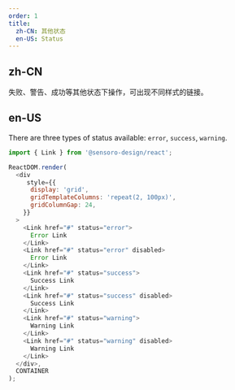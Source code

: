 ```yaml
---
order: 1
title:
  zh-CN: 其他状态
  en-US: Status
---
```


## zh-CN
失败、警告、成功等其他状态下操作，可出现不同样式的链接。

## en-US

There are three types of status available: `error`, `success`, `warning`.

```js
import { Link } from '@sensoro-design/react';

ReactDOM.render(
  <div
     style={{
      display: 'grid',
      gridTemplateColumns: 'repeat(2, 100px)',
      gridColumnGap: 24,
    }}
  >
    <Link href="#" status="error">
      Error Link
    </Link>
    <Link href="#" status="error" disabled>
      Error Link
    </Link>
    <Link href="#" status="success">
      Success Link
    </Link>
    <Link href="#" status="success" disabled>
      Success Link
    </Link>
    <Link href="#" status="warning">
      Warning Link
    </Link>
    <Link href="#" status="warning" disabled>
      Warning Link
    </Link>
  </div>,
  CONTAINER
);
```
